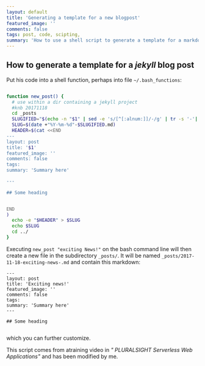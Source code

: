 ```yaml
---
layout: default
title: 'Generating a template for a new blogpost'
featured_image: ''
comments: false
tags: post, code, scipting, 
summary: 'How to use a shell script to generate a template for a markdown page'
---
```

  
## How to generate a template for a *jekyll* blog post  
  

Put his code into a shell function, perhaps into file `~/.bash_functions`:


```sh

function new_post() {
  # use within a dir containing a jekyll project
  #knb 20171118
  cd _posts
  SLUGIFIED="$(echo -n "$1" | sed -e 's/[^[:alnum:]]/-/g' | tr -s '-'| tr 'A-Z' 'a-z')"
  SLUG=$(date +"%Y-%m-%d"-$SLUGIFIED.md)
  HEADER=$(cat <<END
---
layout: post
title: '$1'
featured_image: ''
comments: false
tags:  
summary: 'Summary here'

---
  
## Some heading  


END
)
  echo -e "$HEADER" > $SLUG
  echo $SLUG
  cd ../
}

```

Executing `new_post "exciting News!"` on the bash command line  will then create a new file  in the subdirectory `_posts/`. It will be named
`_posts/2017-11-18-exciting-news-.md` and contain this markdown:

```
---
layout: post
title: 'Exciting news!'
featured_image: ''
comments: false
tags: 
summary: 'Summary here'
---
  
## Some heading  
  

```

which you can further customize.

This script comes from atraining video in *"
PLURALSIGHT
Serverless Web Applications"* and has been modified by me.